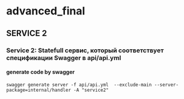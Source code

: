 # advanced_final


## SERVICE 2
### Service 2: Statefull сервис, который соответствует спецификации Swagger в api/api.yml
#### generate code by swagger
```
swagger generate server -f api/api.yml  --exclude-main --server-package=internal/handler -A "service2"
```